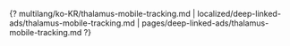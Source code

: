 {? multilang/ko-KR/thalamus-mobile-tracking.md | localized/deep-linked-ads/thalamus-mobile-tracking.md | pages/deep-linked-ads/thalamus-mobile-tracking.md ?}
